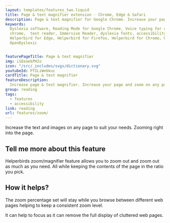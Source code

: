 ```yaml
---
layout: templates/features_two.liquid
title: Page & text magnifier extension - Chrome, Edge & Safari
description: Page & text magnifier for Google Chrome. Increase your page and zoom on any page.
keywords:
  Dyslexia software, Reading Mode for Google Chrome, Voice typing for chrome, Text to speech for
  chrome,  text reader, Immersive Reader, dyslexia fonts, accessibility software, dyslexia software,
  Helperbird for Edge, Helperbird for Firefox, Helperbird for Chrome, Opendyslexic for Chrome,
  OpenDyslexic


featurePageTitle: Page & text magnifier
img: i1EeaekPHIo
icon: "/src/_includes/svgs/dictionary.svg"
youtubeId: PfILiWebkuc
cardTitle: Page & text magnifier
featureDescription:
  Increase page & text magnifier. Increase your page and zoom on any page.
group: reading
tags: 
  - features
  - accessibility
link: reading
url: features/zoom/
---
```


Increase the text and images on any page to suit your needs. 
Zooming right into the page.    
 

## Tell me more about this feature

Helperbirds zoom/magnifier feature allows you to zoom out and zoom out as much as you need. 
All while keeping the contents of the page in the ratio you pick.

## How it helps?

The zoom percentage set will stay while you browse between different web pages helping to keep a consistent zoom level.

It can help to focus as it can remove the full display of cluttered web pages.

    
 
